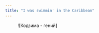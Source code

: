 ```yaml
---
title: "I was swimmin' in the Caribbean"
---
```


<figure markdown="span">
  ![Кодзима - гений]
</figure>

[Кодзима - гений]: ../assets/images/hideo-kojima-credits.gif
